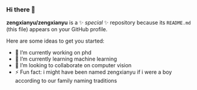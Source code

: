 ### Hi there 👋


**zengxianyu/zengxianyu** is a ✨ _special_ ✨ repository because its `README.md` (this file) appears on your GitHub profile.

Here are some ideas to get you started:

- 🔭 I’m currently working on phd
- 🌱 I’m currently learning machine learning
- 👯 I’m looking to collaborate on computer vision
- ⚡ Fun fact: i might have been named zengxianyu if i were a boy according to our family naming traditions
